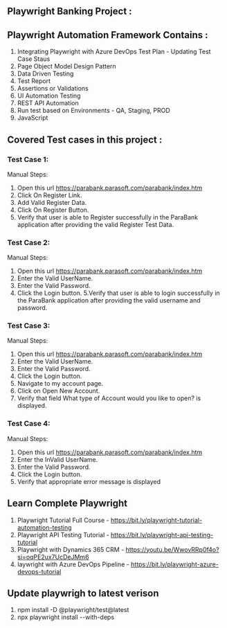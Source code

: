 ## Playwright Banking Project :


## Playwright Automation Framework Contains :
1. Integrating Playwright with Azure DevOps Test Plan - Updating Test Case Staus
2. Page Object Model Design Pattern
3. Data Driven Testing
5. Test Report
6. Assertions or Validations
7. UI Automation Testing
8. REST API Automation
9. Run test based on Environments - QA, Staging, PROD
10. JavaScript


## Covered Test cases in this project :
### Test Case 1: 
Manual Steps:
1. Open this url https://parabank.parasoft.com/parabank/index.htm
2. Click On Register Link.
3. Add Valid Register Data.
4. Click On Register Button.
5. Verify that user is able to Register successfully in the ParaBank application after providing the valid Register Test Data.

### Test Case 2: 
Manual Steps:
1. Open this url https://parabank.parasoft.com/parabank/index.htm
2. Enter the Valid UserName.
3. Enter the Valid Password.
4. Click the Login button. 5.Verify that user is able to login successfully in the ParaBank application after providing the valid username and password.


### Test Case 3: 
Manual Steps:
1. Open this url https://parabank.parasoft.com/parabank/index.htm
2. Enter the Valid UserName.
3. Enter the Valid Password.
4. Click the Login button.
5. Navigate to my account page.
6. Click on Open New Account.
7. Verify that field What type of Account would you like to open? is displayed.

### Test Case 4: 
Manual Steps:
1. Open this url https://parabank.parasoft.com/parabank/index.htm
2. Enter the InValid UserName.
3. Enter the Valid Password.
4. Click the Login button.
5. Verify that appropriate error message is displayed


## Learn Complete Playwright
1. Playwright Tutorial Full Course - https://bit.ly/playwright-tutorial-automation-testing
2. Playwright API Testing Tutorial - https://bit.ly/playwright-api-testing-tutorial
3. Playwright with Dynamics 365 CRM - https://youtu.be/WwovRRp0f4o?si=oqPE2ux7UcDeJMm6
4. laywright with Azure DevOps Pipeline - https://bit.ly/playwright-azure-devops-tutorial

## Update playwrigh to latest verison
1. npm install -D @playwright/test@latest
2. npx playwright install --with-deps




